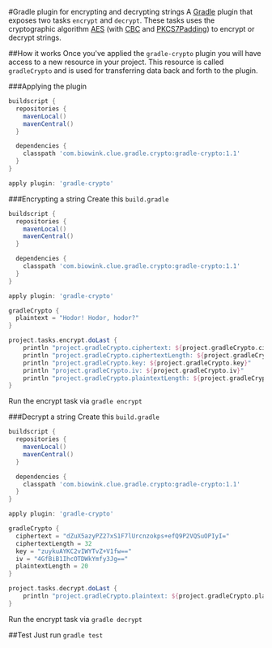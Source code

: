 #Gradle plugin for encrypting and decrypting strings
A [Gradle](http://www.gradle.org/) plugin that exposes two tasks `encrypt` and `decrypt`.
These tasks uses the cryptographic algorithm [AES](http://en.wikipedia.org/wiki/Advanced_Encryption_Standard) (with [CBC](http://en.wikipedia.org/wiki/Block_cipher_mode_of_operation#Cipher-block_chaining_.28CBC.29) and [PKCS7Padding](http://en.wikipedia.org/wiki/Padding_(cryptography)#PKCS7)) to encrypt or decrypt strings.

##How it works
Once you've applied the `gradle-crypto` plugin you will have access to a new resource in your project. This resource is called `gradleCrypto` and is used for transferring data back and forth to the plugin.

###Applying the plugin

```groovy
buildscript {
  repositories {
    mavenLocal()
    mavenCentral()
  }

  dependencies {
    classpath 'com.biowink.clue.gradle.crypto:gradle-crypto:1.1'
  }
}

apply plugin: 'gradle-crypto'
```

###Encrypting a string
Create this `build.gradle`
```groovy
buildscript {
  repositories {
    mavenLocal()
    mavenCentral()
  }

  dependencies {
    classpath 'com.biowink.clue.gradle.crypto:gradle-crypto:1.1'
  }
}

apply plugin: 'gradle-crypto'

gradleCrypto {
  plaintext = "Hodor! Hodor, hodor?"
}

project.tasks.encrypt.doLast {
    println "project.gradleCrypto.ciphertext: ${project.gradleCrypto.ciphertext}"
    println "project.gradleCrypto.ciphertextLength: ${project.gradleCrypto.ciphertextLength}"
    println "project.gradleCrypto.key: ${project.gradleCrypto.key}"
    println "project.gradleCrypto.iv: ${project.gradleCrypto.iv}"
    println "project.gradleCrypto.plaintextLength: ${project.gradleCrypto.plaintextLength}"
}

```
Run the encrypt task via `gradle encrypt`


###Decrypt a string
Create this `build.gradle`
```groovy
buildscript {
  repositories {
    mavenLocal()
    mavenCentral()
  }

  dependencies {
    classpath 'com.biowink.clue.gradle.crypto:gradle-crypto:1.1'
  }
}

apply plugin: 'gradle-crypto'

gradleCrypto {
  ciphertext = "dZuX5azyPZ27xS1F7lUrcnzokps+efQ9P2VQSuOPIyI="
  ciphertextLength = 32
  key = "zuykuAYKC2vIWYTvZ+V1fw=="
  iv = "4GfBiB1IhcOTDWkYmfy3Jg=="
  plaintextLength = 20
}

project.tasks.decrypt.doLast {
    println "project.gradleCrypto.plaintext: ${project.gradleCrypto.plaintext}"
}

```
Run the encrypt task via `gradle decrypt`

##Test
Just run `gradle test`
